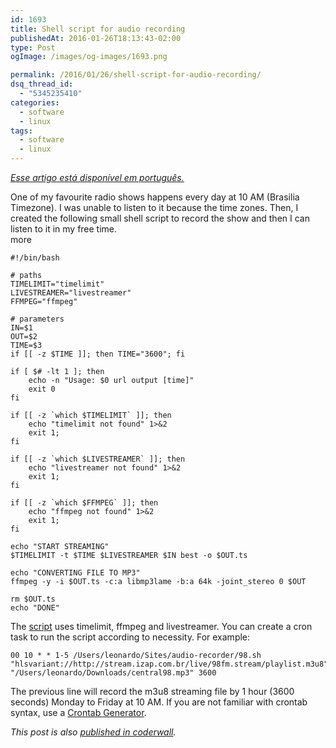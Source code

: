 ```yaml
---
id: 1693
title: Shell script for audio recording
publishedAt: 2016-01-26T18:13:43-02:00
type: Post
ogImage: /images/og-images/1693.png

permalink: /2016/01/26/shell-script-for-audio-recording/
dsq_thread_id:
  - "5345235410"
categories:
  - software
  - linux
tags:
  - software
  - linux
---
```

_[Esse artigo está disponível em português.](https://leonardofaria.net/2016/01/29/shell-script-para-gravar-audio-da-web/)_

One of my favourite radio shows happens every day at 10 AM (Brasilia Timezone). I was unable to listen to it because the time zones. Then, I created the following small shell script to record the show and then I can listen to it in my free time.  
<span className="hidden">more</span>

```shell
#!/bin/bash

# paths
TIMELIMIT="timelimit"
LIVESTREAMER="livestreamer"
FFMPEG="ffmpeg"

# parameters
IN=$1
OUT=$2
TIME=$3
if [[ -z $TIME ]]; then TIME="3600"; fi

if [ $# -lt 1 ]; then
	echo -n "Usage: $0 url output [time]"
	exit 0
fi

if [[ -z `which $TIMELIMIT` ]]; then
	echo "timelimit not found" 1>&2
	exit 1;
fi

if [[ -z `which $LIVESTREAMER` ]]; then
	echo "livestreamer not found" 1>&2
	exit 1;
fi

if [[ -z `which $FFMPEG` ]]; then
	echo "ffmpeg not found" 1>&2
	exit 1;
fi

echo "START STREAMING"
$TIMELIMIT -t $TIME $LIVESTREAMER $IN best -o $OUT.ts

echo "CONVERTING FILE TO MP3"
ffmpeg -y -i $OUT.ts -c:a libmp3lame -b:a 64k -joint_stereo 0 $OUT

rm $OUT.ts
echo "DONE"
```

The <A href="https://github.com/leonardofaria/audio-recorder">script</A> uses timelimit, ffmpeg and livestreamer. You can create a cron task to run the script according to necessity. For example:

```
00 10 * * 1-5 /Users/leonardo/Sites/audio-recorder/98.sh "hlsvariant://http://stream.izap.com.br/live/98fm.stream/playlist.m3u8" "/Users/leonardo/Downloads/central98.mp3" 3600
```

The previous line will record the m3u8 streaming file by 1 hour (3600 seconds) Monday to Friday at 10 AM. If you are not familiar with crontab syntax, use a [Crontab Generator](http://crontab-generator.org/).

_This post is also [published in coderwall](https://coderwall.com/p/qmlkzg/shell-script-for-audio-recording)._
